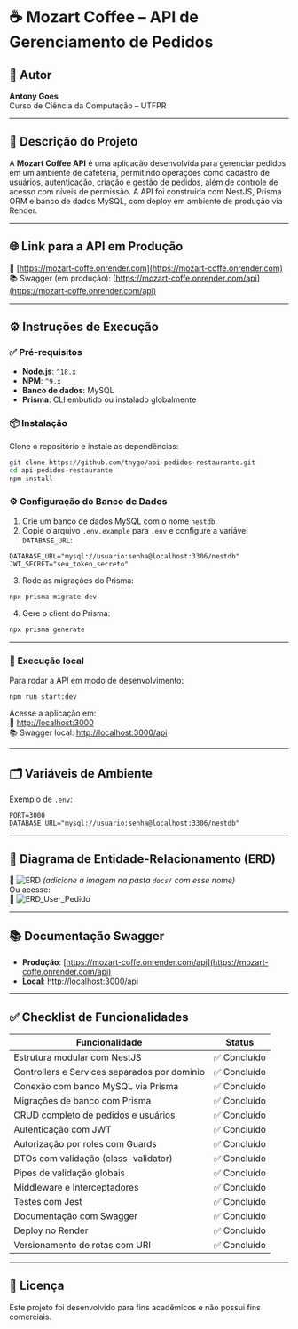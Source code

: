 # ☕ Mozart Coffee – API de Gerenciamento de Pedidos

## 👤 Autor
**Antony Goes**  
Curso de Ciência da Computação – UTFPR

---

## 📄 Descrição do Projeto

A **Mozart Coffee API** é uma aplicação desenvolvida para gerenciar pedidos em um ambiente de cafeteria, permitindo operações como cadastro de usuários, autenticação, criação e gestão de pedidos, além de controle de acesso com níveis de permissão. A API foi construída com NestJS, Prisma ORM e banco de dados MySQL, com deploy em ambiente de produção via Render.

---

## 🌐 Link para a API em Produção

🔗 [https://mozart-coffe.onrender.com](https://mozart-coffe.onrender.com)  
📚 Swagger (em produção): [https://mozart-coffe.onrender.com/api](https://mozart-coffe.onrender.com/api)

---

## ⚙️ Instruções de Execução

### ✅ Pré-requisitos

- **Node.js**: `^18.x`  
- **NPM**: `^9.x`  
- **Banco de dados**: MySQL  
- **Prisma**: CLI embutido ou instalado globalmente

### 📦 Instalação

Clone o repositório e instale as dependências:

```bash
git clone https://github.com/tnygo/api-pedidos-restaurante.git
cd api-pedidos-restaurante
npm install
```

### ⚙️ Configuração do Banco de Dados

1. Crie um banco de dados MySQL com o nome `nestdb`.
2. Copie o arquivo `.env.example` para `.env` e configure a variável `DATABASE_URL`:

```
DATABASE_URL="mysql://usuario:senha@localhost:3306/nestdb"
JWT_SECRET="seu_token_secreto"
```

3. Rode as migrações do Prisma:

```bash
npx prisma migrate dev
```

4. Gere o client do Prisma:

```bash
npx prisma generate
```

---

### 🚀 Execução local

Para rodar a API em modo de desenvolvimento:

```bash
npm run start:dev
```

Acesse a aplicação em:  
🔗 [http://localhost:3000](http://localhost:3000)  
📚 Swagger local: [http://localhost:3000/api](http://localhost:3000/api)

---

## 🗂️ Variáveis de Ambiente

Exemplo de `.env`:

```env
PORT=3000
DATABASE_URL="mysql://usuario:senha@localhost:3306/nestdb"
```

---

## 🧭 Diagrama de Entidade-Relacionamento (ERD)

📌 ![ERD](./docs/diagrama-erd.png) *(adicione a imagem na pasta `docs/` com esse nome)*  
Ou acesse:  
🔗 
![ERD_User_Pedido](https://github.com/user-attachments/assets/a7a61e98-e8a1-4f4f-bd45-ef104466648c)

---

## 📚 Documentação Swagger

- **Produção**: [https://mozart-coffe.onrender.com/api](https://mozart-coffe.onrender.com/api)  
- **Local**: [http://localhost:3000/api](http://localhost:3000/api)

---

## ✅ Checklist de Funcionalidades

| Funcionalidade                                          | Status     |
|---------------------------------------------------------|------------|
| Estrutura modular com NestJS                            | ✅ Concluído |
| Controllers e Services separados por domínio            | ✅ Concluído |
| Conexão com banco MySQL via Prisma                      | ✅ Concluído |
| Migrações de banco com Prisma                           | ✅ Concluído |
| CRUD completo de pedidos e usuários                     | ✅ Concluído |
| Autenticação com JWT                                    | ✅ Concluído |
| Autorização por roles com Guards                        | ✅ Concluído |
| DTOs com validação (class-validator)                    | ✅ Concluído |
| Pipes de validação globais                              | ✅ Concluído |
| Middleware e Interceptadores                            | ✅ Concluído |
| Testes com Jest                                         | ✅ Concluído |
| Documentação com Swagger                                | ✅ Concluído |
| Deploy no Render                                        | ✅ Concluído |
| Versionamento de rotas com URI                          | ✅ Concluído |

---

## 📂 Licença

Este projeto foi desenvolvido para fins acadêmicos e não possui fins comerciais.
